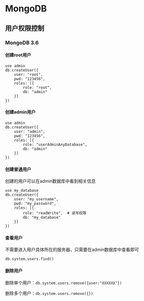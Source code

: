 # MongoDB

## 用户权限控制

### MongoDB 3.6

#### 创建root用户

```mong
use admin
db.createUser({
    user: "root",
    pwd: "123456",
    roles: [{
        role: "root",
        db: "admin"
    }]
})
```

#### 创建admin用户

```
use admin
db.createUser({
    user: "admin",
    pwd: "123456",
    roles: [{
        role: "userAdminAnyDatabase",
        db: "admin"
    }]
})
```

#### 创建普通用户

创建的用户可以在admin数据库中看到相关信息

```
use my_database
db.createUser({
    user: "my_username",
    pwd: "my_password",
    roles: [{
        role: "readWrite",  # 读写权限
        db: "my_database"
    }]
})
```

#### 查看用户

不需要进入用户具体所在的服务器，只需要在admin数据库中查看即可

`db.system.users.find()`

#### 删除用户

删除单个用户：`db.system.users.remove({user:"XXXXXX"})`

删除多个用户：`db.system.users.remove({})`